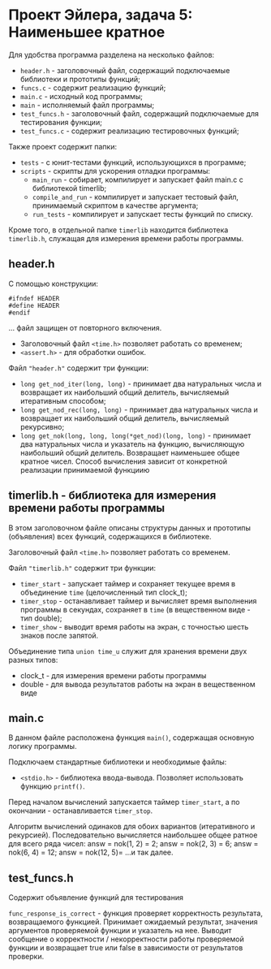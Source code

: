 # Проект Эйлера, задача 5: Наименьшее кратное


Для удобства программа разделена на несколько файлов:
* `header.h`        - заголовочный файл, содержащий подключаемые библиотеки и прототипы функций;
* `funcs.c`	        - содержит реализацию функций;
* `main.c`	        - исходный код программы;
* `main`	        - исполняемый файл программы;
* `test_funcs.h`    - заголовочный файл, содержащий подключаемые для тестирования функции;
* `test_funcs.c`    - содержит реализацию тестировочных функций;

Также проект содержит папки:
* `tests`           - с юнит-тестами функций, использующихся в программе;
* `scripts`         - скрипты для ускорения отладки программы:
    * `main_run`    - собирает, компилирует и запускает файл main.c с библиотекой timerlib;
    * `compile_and_run` - компилирует и запускает тестовый файл, принимаемый скриптом в качестве аргумента;
    * `run_tests`   - компилирует и запускает тесты функций по списку. 

Кроме того, в отдельной папке `timerlib` находится библиотека `timerlib.h`, служащая для измерения времени работы программы.


## header.h
 
С помощью конструкции:
```
#ifndef HEADER
#define HEADER
#endif
```
... файл защищен от повторного включения.

* Заголовочный файл `<time.h>` позволяет работать со временем;
* `<assert.h>` - для обработки ошибок.
 
Файл `"header.h"` cодержит три функции:
* `long get_nod_iter(long, long)`   - принимает два натуральных числа и возвращает их наибольший общий делитель, вычисляемый итеративным способом;
* `long get_nod_rec(long, long)`    - принимает два натуральных числа и возвращает их наибольший общий делитель, вычисляемый рекурсивно;
* `long get_nok(long, long, long(*get_nod)(long, long)` - принимает два натуральных числа и указатель на функцию, вычисляющую наибольший общий делитель. Возвращает наименьшее общее кратное чисел. Способ вычисления зависит от конкретной реализации принимаемой функциию


## timerlib.h - библиотека для измерения времени работы программы
В этом заголовочном файле описаны структуры данных и прототипы (объявления) всех функций, содержащихся в библиотеке.

Заголовочный файл `<time.h>` позволяет работать со временем.

Файл `"timerlib.h"` cодержит три функции:
* `timer_start` - запускает таймер и сохраняет текущее время в объединение `time` (целочисленный тип clock_t);
* `timer_stop`  - останавливает таймер и вычисляет время выполнения программы в секундах, сохраняет в `time` (в вещественном виде - тип double);
* `timer_show`  - выводит время работы на экран, с точностью шесть знаков после запятой.

Объединение типа `union time_u` служит для хранения времени двух разных типов:
* clock_t   - для измерения времени работы программы
* double    - для вывода результатов работы на экран в вещественном виде


## main.c
В данном файле расположена функция `main()`, содержащая основную логику программы.

Подключаем стандартные библиотеки и необходимые файлы:
* `<stdio.h>` - библиотека ввода-вывода. Позволяет использовать функцию `printf()`.

Перед началом вычислений запускается таймер `timer_start`, а по окончании - останавливается `timer_stop`.

Алгоритм вычислений одинаков для обоих вариантов (итеративного и рекурсией). Последовательно вычисляется наибольшее общее ратное для всего ряда чисел:
answ = nok(1, 2) = 2;
answ = nok(2, 3) = 6;
answ = nok(6, 4) = 12;
answ = nok(12, 5)= ...и так далее.


## test_funcs.h
Содержит объявление функций для тестирования

`func_response_is_correct` - функция проверяет корректность результата, возвращаемого функцией. Принимает ожидаемый результат, значения аргументов проверяемой функции и указатель на нее. Выводит сообщение о корректности / некорректности работы проверяемой функции и возвращает true или false в зависимости от результатов проверки. 
